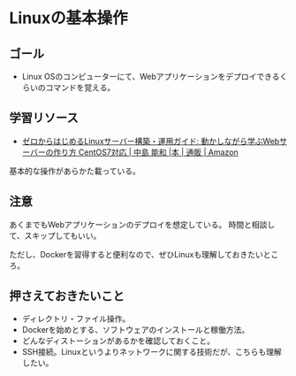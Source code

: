 # Linuxの基本操作

## ゴール

- Linux OSのコンピューターにて、Webアプリケーションをデプロイできるくらいのコマンドを覚える。

## 学習リソース

* [ゼロからはじめるLinuxサーバー構築・運用ガイド: 動かしながら学ぶWebサーバーの作り方 CentOS7対応 \| 中島 能和 \|本 \| 通販 \| Amazon](https://www.amazon.co.jp/%E3%82%BC%E3%83%AD%E3%81%8B%E3%82%89%E3%81%AF%E3%81%98%E3%82%81%E3%82%8BLinux%E3%82%B5%E3%83%BC%E3%83%90%E3%83%BC%E6%A7%8B%E7%AF%89%E3%83%BB%E9%81%8B%E7%94%A8%E3%82%AC%E3%82%A4%E3%83%89-%E5%8B%95%E3%81%8B%E3%81%97%E3%81%AA%E3%81%8C%E3%82%89%E5%AD%A6%E3%81%B6Web%E3%82%B5%E3%83%BC%E3%83%90%E3%83%BC%E3%81%AE%E4%BD%9C%E3%82%8A%E6%96%B9-%E4%B8%AD%E5%B3%B6-%E8%83%BD%E5%92%8C/dp/4798146374)

基本的な操作があらかた載っている。

## 注意

あくまでもWebアプリケーションのデプロイを想定している。
時間と相談して、スキップしてもいい。

ただし、Dockerを習得すると便利なので、ぜひLinuxも理解しておきたいところ。

## 押さえておきたいこと

- ディレクトリ・ファイル操作。
- Dockerを始めとする、ソフトウェアのインストールと稼働方法。
- どんなディストーションがあるかを確認しておくこと。
- SSH接続。Linuxというよりネットワークに関する技術だが、こちらも理解したい。